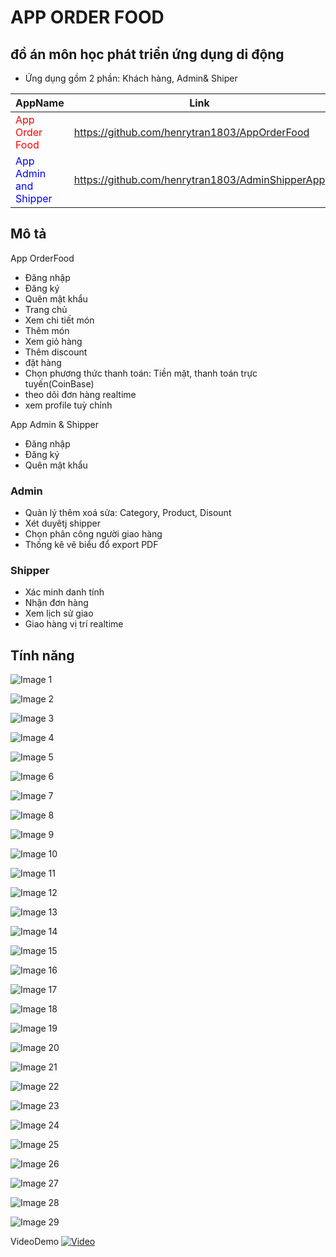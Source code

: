 # APP ORDER FOOD
## đồ án môn học phát triển ứng dụng di động
- Ứng dụng gồm 2 phần: Khách hàng, Admin& Shiper

| AppName                  | Link                                                      |
|--------------------------|-----------------------------------------------------------|
| <span style="color:red">App Order Food</span> | <span style="color:red">https://github.com/henrytran1803/AppOrderFood</span> |
| <span style="color:blue">App Admin and Shipper</span> | <span style="color:blue">https://github.com/henrytran1803/AdminShipperApp</span> |


## Mô tả
App OrderFood
- Đăng nhập
- Đăng ký
- Quên mật khẩu
- Trang chủ 
- Xem chi tiết món
- Thêm món
- Xem giỏ hàng
- Thêm discount
- đặt hàng
- Chọn phương thức thanh toán: Tiền mặt, thanh toán trực tuyến(CoinBase)
- theo dõi đơn hàng realtime
- xem profile tuỳ chỉnh

App Admin & Shipper
- Đăng nhập
- Đăng ký
- Quên mật khẩu
### Admin
- Quản lý thêm xoá sửa: Category, Product, Disount
- Xét duyêtj shipper
- Chọn phân công người giao hàng
- Thống kê vẽ biểu đổ export PDF
### Shipper
- Xác minh danh tính
- Nhận đơn hàng
- Xem lịch sử giao
- Giao hàng vị trí realtime

## Tính năng
<!-- Bắt đầu danh sách ảnh -->
<!-- Chú ý: Thay đổi tên tệp nếu cần -->

<!-- Ảnh 1 -->
![Image 1](AppOrderFood/Common/src/1.png)

<!-- Ảnh 2 -->
![Image 2](AppOrderFood/Common/src/2.png)

<!-- Ảnh 3 -->
![Image 3](AppOrderFood/Common/src/3.png)

<!-- Tiếp tục cho tất cả các ảnh còn lại -->

<!-- Ảnh 4 -->
![Image 4](AppOrderFood/Common/src/4.png)

<!-- Ảnh 5 -->
![Image 5](AppOrderFood/Common/src/5.png)

<!-- Ảnh 6 -->
![Image 6](AppOrderFood/Common/src/6.png)

<!-- Tiếp tục cho tất cả các ảnh còn lại -->

<!-- Ảnh 7 -->
![Image 7](AppOrderFood/Common/src/7.png)

<!-- Ảnh 8 -->
![Image 8](AppOrderFood/Common/src/8.png)

<!-- Ảnh 9 -->
![Image 9](AppOrderFood/Common/src/9.png)

<!-- Tiếp tục cho tất cả các ảnh còn lại -->

<!-- Ảnh 10 -->
![Image 10](AppOrderFood/Common/src/10.png)

<!-- Ảnh 11 -->
![Image 11](AppOrderFood/Common/src/11.png)

<!-- Ảnh 12 -->
![Image 12](AppOrderFood/Common/src/12.png)

<!-- Tiếp tục cho tất cả các ảnh còn lại -->

<!-- Ảnh 13 -->
![Image 13](AppOrderFood/Common/src/13.png)

<!-- Ảnh 14 -->
![Image 14](AppOrderFood/Common/src/14.png)

<!-- Ảnh 15 -->
![Image 15](AppOrderFood/Common/src/15.png)

<!-- Tiếp tục cho tất cả các ảnh còn lại -->

<!-- Ảnh 16 -->
![Image 16](AppOrderFood/Common/src/16.png)

<!-- Ảnh 17 -->
![Image 17](AppOrderFood/Common/src/17.png)

<!-- Ảnh 18 -->
![Image 18](AppOrderFood/Common/src/18.png)

<!-- Tiếp tục cho tất cả các ảnh còn lại -->

<!-- Ảnh 19 -->
![Image 19](AppOrderFood/Common/src/19.png)

<!-- Ảnh 20 -->
![Image 20](AppOrderFood/Common/src/20.png)

<!-- Ảnh 21 -->
![Image 21](AppOrderFood/Common/src/21.png)

<!-- Tiếp tục cho tất cả các ảnh còn lại -->

<!-- Ảnh 22 -->
![Image 22](AppOrderFood/Common/src/22.png)

<!-- Ảnh 23 -->
![Image 23](AppOrderFood/Common/src/23.png)

<!-- Ảnh 24 -->
![Image 24](AppOrderFood/Common/src/24.png)

<!-- Tiếp tục cho tất cả các ảnh còn lại -->

<!-- Ảnh 25 -->
![Image 25](AppOrderFood/Common/src/25.png)

<!-- Ảnh 26 -->
![Image 26](AppOrderFood/Common/src/26.png)

<!-- Ảnh 27 -->
![Image 27](AppOrderFood/Common/src/27.png)

<!-- Tiếp tục cho tất cả các ảnh còn lại -->

<!-- Ảnh 28 -->
![Image 28](AppOrderFood/Common/src/28.png)

<!-- Ảnh 29 -->
![Image 29](AppOrderFood/Common/src/29.png)

<!-- Kết thúc danh sách ảnh -->


VideoDemo
[![Video](https://img.youtube.com/vi/al_O0aj-N3g/0.jpg)](https://www.youtube.com/watch?v=al_O0aj-N3g)
